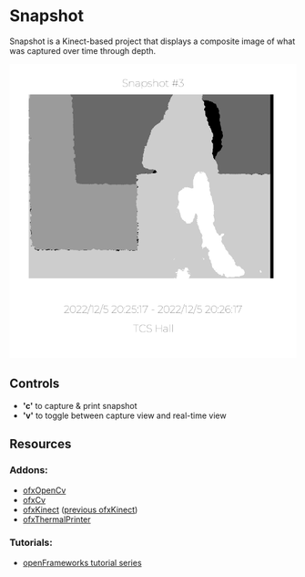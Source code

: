 # Snapshot
Snapshot is a Kinect-based project that displays a composite image of what was captured over time through depth. 

![Snapshot example](/bin/data/Snapshots/snapshot%233.png)

## Controls
* **'c'** to capture & print snapshot
* **'v'** to toggle between capture view and real-time view

## Resources
### Addons:
* [ofxOpenCv](https://github.com/openframeworks/openFrameworks/tree/master/addons/ofxOpenCv)
* [ofxCv](https://github.com/kylemcdonald/ofxCv)
* [ofxKinect](https://github.com/openframeworks/openFrameworks/tree/master/addons/ofxKinect)
([previous ofxKinect](https://github.com/ofTheo/ofxKinect))
* [ofxThermalPrinter](https://github.com/patriciogonzalezvivo/ofxThermalPrinter)

### Tutorials:
* [openFrameworks tutorial series](https://www.youtube.com/playlist?list=PL4neAtv21WOlqpDzGqbGM_WN2hc5ZaVv7)
